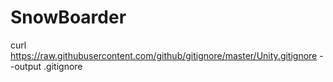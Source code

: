 # SnowBoarder
curl https://raw.githubusercontent.com/github/gitignore/master/Unity.gitignore --output .gitignore
